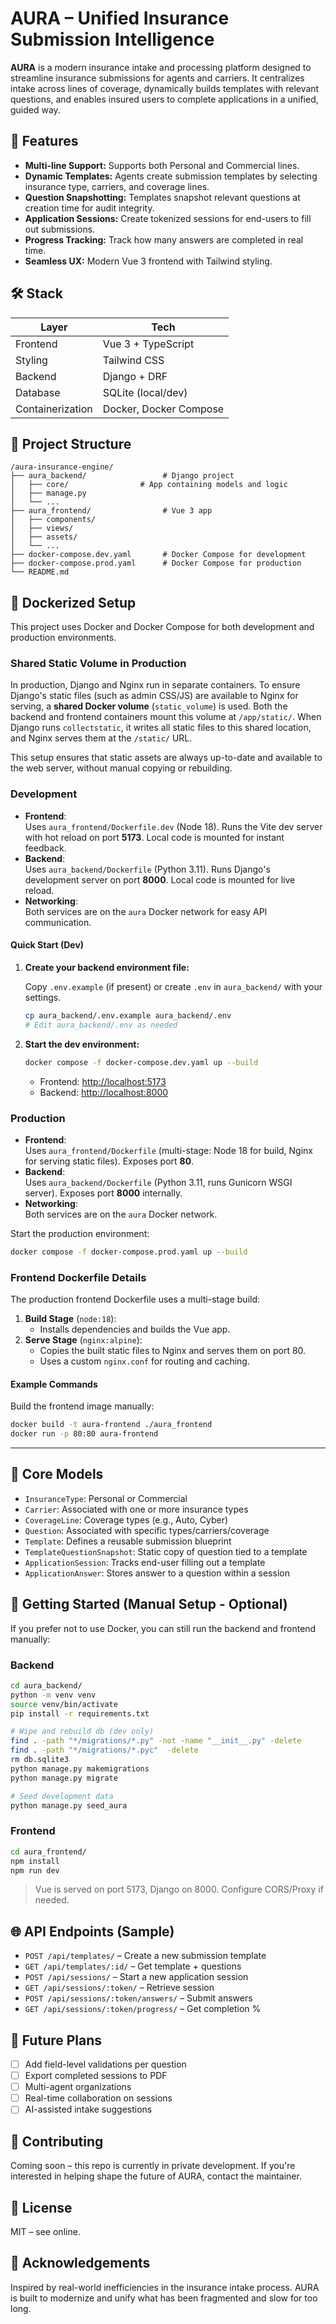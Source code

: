 # AURA – Unified Insurance Submission Intelligence

**AURA** is a modern insurance intake and processing platform designed to streamline insurance submissions for agents and carriers. It centralizes intake across lines of coverage, dynamically builds templates with relevant questions, and enables insured users to complete applications in a unified, guided way.

## 🚀 Features

- **Multi-line Support:** Supports both Personal and Commercial lines.
- **Dynamic Templates:** Agents create submission templates by selecting insurance type, carriers, and coverage lines.
- **Question Snapshotting:** Templates snapshot relevant questions at creation time for audit integrity.
- **Application Sessions:** Create tokenized sessions for end-users to fill out submissions.
- **Progress Tracking:** Track how many answers are completed in real time.
- **Seamless UX:** Modern Vue 3 frontend with Tailwind styling.

## 🛠️ Stack

| Layer       | Tech                   |
|-------------|------------------------|
| Frontend    | Vue 3 + TypeScript     |
| Styling     | Tailwind CSS           |
| Backend     | Django + DRF           |
| Database    | SQLite (local/dev)     |
| Containerization | Docker, Docker Compose |

## 📁 Project Structure

```
/aura-insurance-engine/
├── aura_backend/                 # Django project
│   ├── core/                # App containing models and logic
│   ├── manage.py
│   └── ...
├── aura_frontend/                # Vue 3 app
│   ├── components/
│   ├── views/
│   ├── assets/
│   └── ...
├── docker-compose.dev.yaml       # Docker Compose for development
├── docker-compose.prod.yaml      # Docker Compose for production
└── README.md
```

## 🐳 Dockerized Setup

This project uses Docker and Docker Compose for both development and production environments.

### Shared Static Volume in Production

In production, Django and Nginx run in separate containers. To ensure Django's static files (such as admin CSS/JS) are available to Nginx for serving, a **shared Docker volume** (`static_volume`) is used. Both the backend and frontend containers mount this volume at `/app/static/`. When Django runs `collectstatic`, it writes all static files to this shared location, and Nginx serves them at the `/static/` URL.

This setup ensures that static assets are always up-to-date and available to the web server, without manual copying or rebuilding.

### Development

- **Frontend**:  
  Uses `aura_frontend/Dockerfile.dev` (Node 18). Runs the Vite dev server with hot reload on port **5173**. Local code is mounted for instant feedback.
- **Backend**:  
  Uses `aura_backend/Dockerfile` (Python 3.11). Runs Django's development server on port **8000**. Local code is mounted for live reload.
- **Networking**:  
  Both services are on the `aura` Docker network for easy API communication.

#### Quick Start (Dev)

1. **Create your backend environment file:**

   Copy `.env.example` (if present) or create `.env` in `aura_backend/` with your settings.

   ```bash
   cp aura_backend/.env.example aura_backend/.env
   # Edit aura_backend/.env as needed
   ```

2. **Start the dev environment:**

   ```bash
   docker compose -f docker-compose.dev.yaml up --build
   ```

   - Frontend: [http://localhost:5173](http://localhost:5173)
   - Backend: [http://localhost:8000](http://localhost:8000)

### Production

- **Frontend**:  
  Uses `aura_frontend/Dockerfile` (multi-stage: Node 18 for build, Nginx for serving static files). Exposes port **80**.
- **Backend**:  
  Uses `aura_backend/Dockerfile` (Python 3.11, runs Gunicorn WSGI server). Exposes port **8000** internally.
- **Networking**:  
  Both services are on the `aura` Docker network.

Start the production environment:

```bash
docker compose -f docker-compose.prod.yaml up --build
```

### Frontend Dockerfile Details

The production frontend Dockerfile uses a multi-stage build:

1. **Build Stage** (`node:18`):
    - Installs dependencies and builds the Vue app.
2. **Serve Stage** (`nginx:alpine`):
    - Copies the built static files to Nginx and serves them on port 80.
    - Uses a custom `nginx.conf` for routing and caching.

#### Example Commands

Build the frontend image manually:

```bash
docker build -t aura-frontend ./aura_frontend
docker run -p 80:80 aura-frontend
```

---

## 🧩 Core Models

- `InsuranceType`: Personal or Commercial
- `Carrier`: Associated with one or more insurance types
- `CoverageLine`: Coverage types (e.g., Auto, Cyber)
- `Question`: Associated with specific types/carriers/coverage
- `Template`: Defines a reusable submission blueprint
- `TemplateQuestionSnapshot`: Static copy of question tied to a template
- `ApplicationSession`: Tracks end-user filling out a template
- `ApplicationAnswer`: Stores answer to a question within a session

## 🧪 Getting Started (Manual Setup - Optional)

If you prefer not to use Docker, you can still run the backend and frontend manually:

### Backend

```bash
cd aura_backend/
python -m venv venv
source venv/bin/activate
pip install -r requirements.txt

# Wipe and rebuild db (dev only)
find . -path "*/migrations/*.py" -not -name "__init__.py" -delete
find . -path "*/migrations/*.pyc"  -delete
rm db.sqlite3
python manage.py makemigrations
python manage.py migrate

# Seed development data
python manage.py seed_aura
```

### Frontend

```bash
cd aura_frontend/
npm install
npm run dev
```

> Vue is served on port 5173, Django on 8000. Configure CORS/Proxy if needed.

## 🌐 API Endpoints (Sample)

- `POST /api/templates/` – Create a new submission template
- `GET /api/templates/:id/` – Get template + questions
- `POST /api/sessions/` – Start a new application session
- `GET /api/sessions/:token/` – Retrieve session
- `POST /api/sessions/:token/answers/` – Submit answers
- `GET /api/sessions/:token/progress/` – Get completion %

## 🧠 Future Plans

- [ ] Add field-level validations per question
- [ ] Export completed sessions to PDF
- [ ] Multi-agent organizations
- [ ] Real-time collaboration on sessions
- [ ] AI-assisted intake suggestions

## 🤝 Contributing

Coming soon – this repo is currently in private development. If you're interested in helping shape the future of AURA, contact the maintainer.

## 📄 License

MIT – see online.

## 🙏 Acknowledgements

Inspired by real-world inefficiencies in the insurance intake process. AURA is built to modernize and unify what has been fragmented and slow for too long.